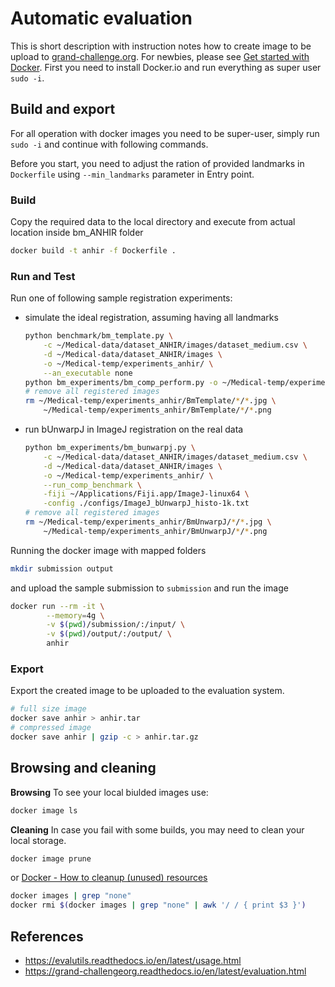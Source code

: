 # Automatic evaluation

This is short description with instruction notes how to create image to be upload to [grand-challenge.org](https://www.grand-challenge.org).
For newbies, please see [Get started with Docker](https://docs.docker.com/get-started).
First you need to install Docker.io and run everything as super user `sudo -i`.

## Build and export

For all operation with docker images you need to be super-user, simply run `sudo -i` and continue with following commands.

Before you start, you need to adjust the ration of provided landmarks in `Dockerfile` using `--min_landmarks` parameter in Entry point.

### Build

Copy the required data to the local directory and execute from actual location inside bm_ANHIR folder

```bash
docker build -t anhir -f Dockerfile .
```

### Run and Test

Run one of following sample registration experiments:
 * simulate the ideal registration, assuming having all landmarks
    ```bash
    python benchmark/bm_template.py \
        -c ~/Medical-data/dataset_ANHIR/images/dataset_medium.csv \
        -d ~/Medical-data/dataset_ANHIR/images \
        -o ~/Medical-temp/experiments_anhir/ \
        --an_executable none
    python bm_experiments/bm_comp_perform.py -o ~/Medical-temp/experiments_anhir/BmTemplate
    # remove all registered images
    rm ~/Medical-temp/experiments_anhir/BmTemplate/*/*.jpg \
        ~/Medical-temp/experiments_anhir/BmTemplate/*/*.png
    ```
 * run bUnwarpJ in ImageJ registration on the real data
    ```bash
    python bm_experiments/bm_bunwarpj.py \
        -c ~/Medical-data/dataset_ANHIR/images/dataset_medium.csv \
        -d ~/Medical-data/dataset_ANHIR/images \
        -o ~/Medical-temp/experiments_anhir/ \
        --run_comp_benchmark \
        -fiji ~/Applications/Fiji.app/ImageJ-linux64 \
        -config ./configs/ImageJ_bUnwarpJ_histo-1k.txt
    # remove all registered images
    rm ~/Medical-temp/experiments_anhir/BmUnwarpJ/*/*.jpg \
        ~/Medical-temp/experiments_anhir/BmUnwarpJ/*/*.png
    ```

Running the docker image with mapped folders 
```bash
mkdir submission output
```
and upload the sample submission to `submission` and run the image
```bash
docker run --rm -it \
        --memory=4g \
        -v $(pwd)/submission/:/input/ \
        -v $(pwd)/output/:/output/ \
        anhir
```


### Export 

Export the created image to be uploaded to the evaluation system.
```bash
# full size image
docker save anhir > anhir.tar
# compressed image
docker save anhir | gzip -c > anhir.tar.gz
```

## Browsing and cleaning

**Browsing**
To see your local biulded images use:
```bash
docker image ls
```

**Cleaning**
In case you fail with some builds, you may need to clean your local storage.
```bash
docker image prune
```
or [Docker - How to cleanup (unused) resources](https://gist.github.com/bastman/5b57ddb3c11942094f8d0a97d461b430)
```bash
docker images | grep "none"
docker rmi $(docker images | grep "none" | awk '/ / { print $3 }')
```


## References

* https://evalutils.readthedocs.io/en/latest/usage.html
* https://grand-challengeorg.readthedocs.io/en/latest/evaluation.html
